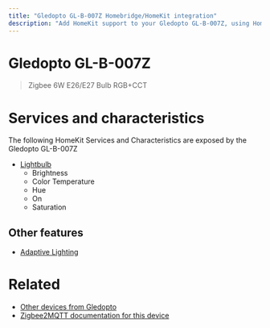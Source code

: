 ```yaml
---
title: "Gledopto GL-B-007Z Homebridge/HomeKit integration"
description: "Add HomeKit support to your Gledopto GL-B-007Z, using Homebridge, Zigbee2MQTT and homebridge-z2m."
---
```

<!---
This file has been GENERATED using src/docgen/docgen.ts
DO NOT EDIT THIS FILE MANUALLY!
-->
# Gledopto GL-B-007Z
> Zigbee 6W E26/E27 Bulb RGB+CCT


# Services and characteristics
The following HomeKit Services and Characteristics are exposed by
the Gledopto GL-B-007Z

* [Lightbulb](../../light.md)
  * Brightness
  * Color Temperature
  * Hue
  * On
  * Saturation


## Other features
* [Adaptive Lighting](../../light.md)


# Related
* [Other devices from Gledopto](../index.md#gledopto)
* [Zigbee2MQTT documentation for this device](https://www.zigbee2mqtt.io/devices/GL-B-007Z.html)